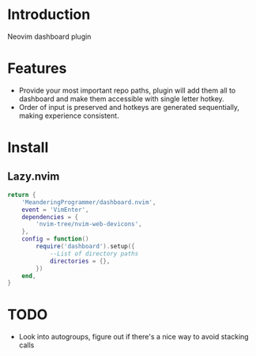 # Introduction

Neovim dashboard plugin

# Features

* Provide your most important repo paths, plugin will add them all to dashboard and make them accessible
  with single letter hotkey.
* Order of input is preserved and hotkeys are generated sequentially, making experience consistent.

# Install

## Lazy.nvim

```lua
return {
    'MeanderingProgrammer/dashboard.nvim',
    event = 'VimEnter',
    dependencies = {
        'nvim-tree/nvim-web-devicons',
    },
    config = function()
        require('dashboard').setup({
            --List of directory paths
            directories = {},
        })
    end,
}
```

# TODO

* Look into autogroups, figure out if there's a nice way to avoid stacking calls
